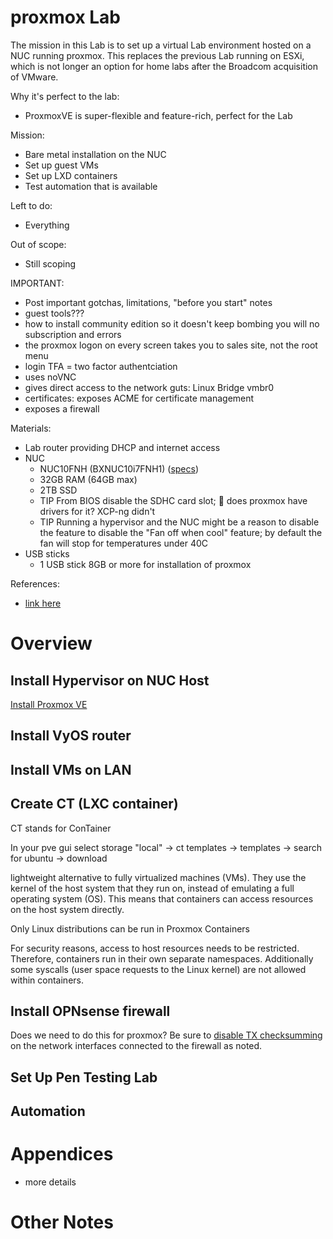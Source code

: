 # proxmox Lab
The mission in this Lab is to set up a virtual Lab environment hosted on a NUC running proxmox. This replaces the previous Lab running on ESXi, which is not longer an option for home labs after the Broadcom acquisition of VMware.

Why it's perfect to the lab:
- ProxmoxVE is super-flexible and feature-rich, perfect for the Lab

Mission:
- Bare metal installation on the NUC
- Set up guest VMs
- Set up LXD containers
- Test automation that is available

Left to do:
- Everything

Out of scope:
- Still scoping

IMPORTANT:
- Post important gotchas, limitations, "before you start" notes
- guest tools???
- how to install community edition so it doesn't keep bombing you will no subscription and errors
- the proxmox logon on every screen takes you to sales site, not the root menu
- login TFA = two factor authentciation
- uses noVNC
- gives direct access to the network guts: Linux Bridge vmbr0
- certificates: exposes ACME for certificate  management
- exposes a firewall

Materials:
- Lab router  providing DHCP and internet access
- NUC
  - NUC10FNH (BXNUC10i7FNH1) ([specs](https://www.intel.com/content/dam/support/us/en/documents/intel-nuc/NUC10i357FN_TechProdSpec.pdf))
  - 32GB RAM (64GB max)
  - 2TB SSD
  - TIP From BIOS disable the SDHC card slot; 🌱 does proxmox have drivers for it? XCP-ng didn't
  - TIP Running a hypervisor and the NUC might be a reason to disable the feature to disable the "Fan off when cool" feature; by default the fan will stop for temperatures under 40C
- USB sticks
  - 1 USB stick 8GB or more for installation of proxmox
 
References:
- [link here](https://www.proxmox.com/en/proxmox-virtual-environment/get-started)

# Overview
## Install Hypervisor on NUC Host
[Install Proxmox VE](1_Install.md)

## Install VyOS router

## Install VMs on LAN

## Create CT (LXC container)
CT stands for ConTainer

In your pve gui select storage "local" -> ct templates -> templates -> search for ubuntu -> download

lightweight alternative to fully virtualized machines (VMs). They use the kernel of the host system that they run on, instead of emulating a full operating system (OS). This means that containers can access resources on the host system directly.

Only Linux distributions can be run in Proxmox Containers

For security reasons, access to host resources needs to be restricted. Therefore, containers run in their own separate namespaces. Additionally some syscalls (user space requests to the Linux kernel) are not allowed within containers.



## Install OPNsense firewall

Does we need to do this for proxmox? Be sure to <ins>disable TX checksumming</ins> on the network interfaces connected to the firewall as noted.

## Set Up Pen Testing Lab

## Automation


# Appendices
- more details

# Other Notes
